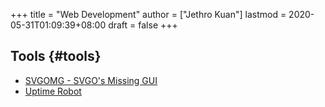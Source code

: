 +++
title = "Web Development"
author = ["Jethro Kuan"]
lastmod = 2020-05-31T01:09:39+08:00
draft = false
+++

## Tools {#tools}

- [SVGOMG - SVGO's Missing GUI](https://jakearchibald.github.io/svgomg/)
- [Uptime Robot](https://uptimerobot.com)

